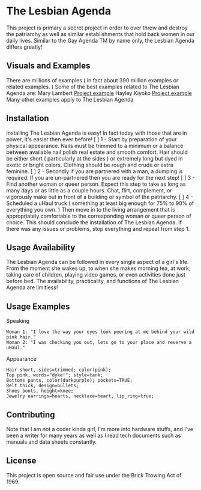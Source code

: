 # The Lesbian Agenda
This project is primary a secret project in order to over throw and destroy the patriarchy as well as similar establishments that hold back women in our daily lives.
Similar to the Gay Agenda TM by name only, the Lesbian Agenda differs greatly!

## Visuals and Examples
There are millions of examples ( in fact about 390 million examples or related examples. ) Some of the best examples related to The Lesbian Agenda are: 
Mary Lambert [Project example](https://youtu.be/nsc01-0V_QU)
Hayley Kiyoko [Project example](https://youtu.be/I0MT8SwNa_U)
Many other examples apply to The Lesbian Agenda

## Installation
Installing The Lesbian Agenda is easy! In fact today with those that are in power, it's easier then ever before!
[ ] 1 - Start by preparation of your physical appearance. Nails must be trimmed to a minimum or a balance between available nail polish real estate and smooth comfort. Hair should be either short ( particularly at the sides ) or extremely long but dyed in exotic or bright colors. Clothing should be rough and crude or extra feminine.
[ ] 2 - Secondly if you are partnered with a man, a dumping is required. If you are un-partnered then you are ready for the next step!
[ ] 3 - Find another woman or queer person. Expect this step to take as long as many days or as little as a couple hours. Chat, flirt, complement, or vigorously make out in front of a building or symbol of the patriarchy.
[ ] 4 - Scheduled a uHaul truck ( something at least big enough for 75% to 90% of everything you own. ) Then move in to the living arrangement that is appropriately comfortable to the corresponding woman or queer person of choice.
This should conclude the installation of The Lesbian Agenda. If there was any issues or problems, stop everything and repeat from step 1.

## Usage Availability
The Lesbian Agenda can be followed in every single aspect of a girl's life. From the moment she wakes up, to when she makes morning tea, at work, taking care of children, playing video games, or even activities done just before bed. The availability, practicality, and functions of The Lesbian Agenda are limitless!

## Usage Examples
Speaking
```
Woman 1: "I love the way your eyes look peering at me behind your wild pink hair."
Woman 2: "I was checking you out, lets go to your place and reserve a uHaul."
```

Appearance
```
Hair short, sides=trimmed; color(pink);
Top pink, words="dyke!"; style=tank;
Bottoms pants, color(darkpurple); pockets=TRUE;
Belt thick, design=bullets;
Shoes boots, height=knee;
Jewelry earrings=hearts, necklace=heart, lip_ring=true;
```

## Contributing
Note that I am not a coder kinda girl, I'm more into hardware stuffs, and I've been a writer for many years as well as I read tech documents such as manuals and data sheets constantly.

## License
This project is open source and fair use under the Brick Trowing Act of 1969.
